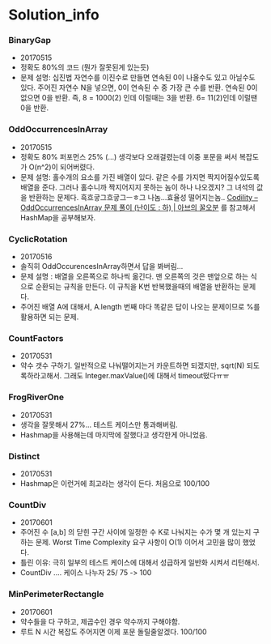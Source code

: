 # Solution_info

### BinaryGap 
* 20170515
* 정확도 80%의 코드 (뭔가 잘못된게 있는듯) 
* 문제 설명: 십진법 자연수를 이진수로 만들면 연속된 0이 나올수도 있고 아닐수도 있다. 주어진 자연수 N을 넣으면,  0이 연속된 수 중 가장 큰 수를 반환. 연속된 0이 없으면 0을 반환. 
즉, 8 = 1000(2) 인데 이럴때는 3을 반환. 6= 11(2)인데 이럴땐 0을 반환. 

### OddOccurrencesInArray
* 20170515
* 정확도 80% 퍼포먼스 25% (…) 생각보다 오래걸렸는데 이중 포문을 써서 복잡도가 O(n^2)이 되어버렸다. 
* 문제 설명: 홀수개의 요소를 가진 배열이 있다. 같은 수를 가지면 짝지어질수있도록 배열을 준다. 그러나 홀수니까 짝지어지지 못하는 놈이 하나 나오겠지? 그 녀석의 값을 반환하는 문제다. 
흑흐긓그흐긓그ㅡㅎ그 나놈…효율성 떨어지는놈..
[Codility – OddOccurrencesInArray 문제 풀이 (난이도 : 하) | 아브의 꿀오분](http://abh0518.net/tok/?p=539)
를 참고해서 HashMap을 공부해보자. 

### CyclicRotation
* 20170516 
* 솔직히 OddOccurencesInArray하면서 답을 봐버림… 
* 문제 설명 : 배열을 오른쪽으로 하나씩 옮긴다. 맨 오른쪽의 것은 맨앞으로 하는 식으로 순환되는 규칙을 만든다. 이 규칙을 K번 반복했을때의 배열을 반환하는 문제다. 
* 주어진 배열 A에 대해서, A.length 번째 마다 똑같은 답이 나오는 문제이므로 %를 활용하면 되는 문제. 

###  CountFactors
* 20170531
* 약수 갯수 구하기. 일반적으로 나눠떨어지는거 카운트하면 되겠지만, sqrt(N) 되도록하라고해서. 그래도 Integer.maxValue()에 대해서 timeout떴다ㅠㅠ 


###  FrogRiverOne 
* 20170531 
* 생각을 잘못해서 27%... 테스트 케이스만 통과해버림. 
* Hashmap을 사용해는데 마지막에 잘했다고 생각한게 아니었음.

### Distinct
* 20170531
* Hashmap은 이런거에 최고라는 생각이 든다. 처음으로 100/100


### CountDiv 
* 20170601
* 주어진 수 [a,b] 의 닫힌 구간 사이에 일정한 수 K로 나눠지는 수가 몇 개 있는지 구하는 문제. Worst Time Complexity 요구 사항이 O(1) 이어서 고민을 많이 했었다. 
* 틀린 이유: 극히 일부의 테스트 케이스에 대해서 성급하게 일반화 시켜서 리턴해서. 
* CountDiv .... 케이스 나누자  25/ 75  -> 100


###  MinPerimeterRectangle
* 20170601
* 약수들을 다 구하고, 제곱수인 경우 약수까지 구해야함.
* 루트 N 시간 복잡도 주어지면 이제 포문 돌릴줄알겠다. 100/100